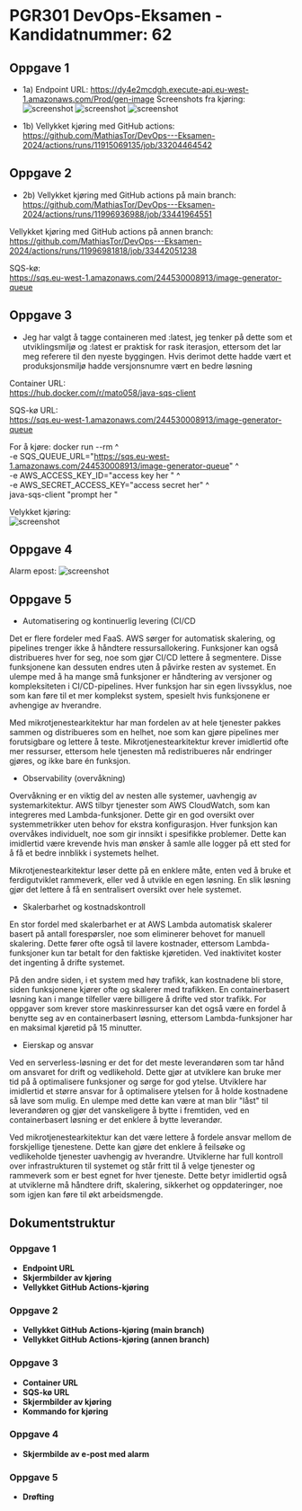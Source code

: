 
# PGR301 DevOps-Eksamen - Kandidatnummer: 62







## Oppgave 1
* 1a)
Endpoint URL: https://dy4e2mcdgh.execute-api.eu-west-1.amazonaws.com/Prod/gen-image
Screenshots fra kjøring:
![screenshot](https://i.imgur.com/LbyAZmS.png)
![screenshot](https://i.imgur.com/MTWJiar.png)
![screenshot](https://i.imgur.com/xzLpANh.png)

* 1b)
Vellykket kjøring med GitHub actions:\
https://github.com/MathiasTor/DevOps---Eksamen-2024/actions/runs/11915069135/job/33204464542

## Oppgave 2
* 2b)
Vellykket kjøring med GitHub actions på main branch:\
https://github.com/MathiasTor/DevOps---Eksamen-2024/actions/runs/11996936988/job/33441964551

Vellykket kjøring med GitHub actions på annen branch:\
https://github.com/MathiasTor/DevOps---Eksamen-2024/actions/runs/11996981818/job/33442051238

SQS-kø: \
https://sqs.eu-west-1.amazonaws.com/244530008913/image-generator-queue

## Oppgave 3
* Jeg har valgt å tagge containeren med :latest, jeg tenker på dette som et utviklingsmiljø og :latest er praktisk for rask iterasjon, ettersom det lar meg referere til den nyeste byggingen. Hvis derimot dette hadde vært et produksjonsmiljø hadde versjonsnumre vært en bedre løsning

Container URL:\
https://hub.docker.com/r/mato058/java-sqs-client

SQS-kø URL: \
https://sqs.eu-west-1.amazonaws.com/244530008913/image-generator-queue

For å kjøre:
docker run --rm ^\
  -e SQS_QUEUE_URL="https://sqs.eu-west-1.amazonaws.com/244530008913/image-generator-queue" ^ \
  -e AWS_ACCESS_KEY_ID="access key her " ^ \
  -e AWS_SECRET_ACCESS_KEY="access secret her" ^ \
  java-sqs-client "prompt her "

Velykket kjøring: \
![screenshot](https://i.imgur.com/5bpuvlk.png)

## Oppgave 4
Alarm epost:
![screenshot](https://imgur.com/MVGsvVg.png)

## Oppgave 5
* Automatisering og kontinuerlig levering (CI/CD 

Det er flere fordeler med FaaS. AWS sørger for automatisk skalering, og pipelines trenger ikke å håndtere ressursallokering. Funksjoner kan også distribueres hver for seg, noe som gjør CI/CD lettere å segmentere. Disse funksjonene kan dessuten endres uten å påvirke resten av systemet. En ulempe med å ha mange små funksjoner er håndtering av versjoner og kompleksiteten i CI/CD-pipelines. Hver funksjon har sin egen livssyklus, noe som kan føre til et mer komplekst system, spesielt hvis funksjonene er avhengige av hverandre.

Med mikrotjenestearkitektur har man fordelen av at hele tjenester pakkes sammen og distribueres som en helhet, noe som kan gjøre pipelines mer forutsigbare og lettere å teste. Mikrotjenestearkitektur krever imidlertid ofte mer ressurser, ettersom hele tjenesten må redistribueres når endringer gjøres, og ikke bare én funksjon.

* Observability (overvåkning) 
  
Overvåkning er en viktig del av nesten alle systemer, uavhengig av systemarkitektur. AWS tilbyr tjenester som AWS CloudWatch, som kan integreres med Lambda-funksjoner. Dette gir en god oversikt over systemmetrikker uten behov for ekstra konfigurasjon. Hver funksjon kan overvåkes individuelt, noe som gir innsikt i spesifikke problemer. Dette kan imidlertid være krevende hvis man ønsker å samle alle logger på ett sted for å få et bedre innblikk i systemets helhet.

Mikrotjenestearkitektur løser dette på en enklere måte, enten ved å bruke et ferdigutviklet rammeverk, eller ved å utvikle en egen løsning. En slik løsning gjør det lettere å få en sentralisert oversikt over hele systemet.

* Skalerbarhet og kostnadskontroll 
  
En stor fordel med skalerbarhet er at AWS Lambda automatisk skalerer basert på antall forespørsler, noe som eliminerer behovet for manuell skalering. Dette fører ofte også til lavere kostnader, ettersom Lambda-funksjoner kun tar betalt for den faktiske kjøretiden. Ved inaktivitet koster det ingenting å drifte systemet.

På den andre siden, i et system med høy trafikk, kan kostnadene bli store, siden funksjonene kjører ofte og skalerer med trafikken. En containerbasert løsning kan i mange tilfeller være billigere å drifte ved stor trafikk. For oppgaver som krever store maskinressurser kan det også være en fordel å benytte seg av en containerbasert løsning, ettersom Lambda-funksjoner har en maksimal kjøretid på 15 minutter.

* Eierskap og ansvar 
  
Ved en serverless-løsning er det for det meste leverandøren som tar hånd om ansvaret for drift og vedlikehold. Dette gjør at utviklere kan bruke mer tid på å optimalisere funksjoner og sørge for god ytelse. Utviklere har imidlertid et større ansvar for å optimalisere ytelsen for å holde kostnadene så lave som mulig. En ulempe med dette kan være at man blir "låst" til leverandøren og gjør det vanskeligere å bytte i fremtiden, ved en containerbasert løsning er det enklere å bytte leverandør.

Ved mikrotjenestearkitektur kan det være lettere å fordele ansvar mellom de forskjellige tjenestene. Dette kan gjøre det enklere å feilsøke og vedlikeholde tjenester uavhengig av hverandre. Utviklerne har full kontroll over infrastrukturen til systemet og står fritt til å velge tjenester og rammeverk som er best egnet for hver tjeneste. Dette betyr imidlertid også at utviklerne må håndtere drift, skalering, sikkerhet og oppdateringer, noe som igjen kan føre til økt arbeidsmengde.

## Dokumentstruktur

### Oppgave 1
- **Endpoint URL**
- **Skjermbilder av kjøring**
- **Vellykket GitHub Actions-kjøring**

### Oppgave 2
- **Vellykket GitHub Actions-kjøring (main branch)**
- **Vellykket GitHub Actions-kjøring (annen branch)**

### Oppgave 3
- **Container URL**
- **SQS-kø URL**
- **Skjermbilder av kjøring**
- **Kommando for kjøring**

### Oppgave 4
- **Skjermbilde av e-post med alarm**

### Oppgave 5
- **Drøfting**
  
